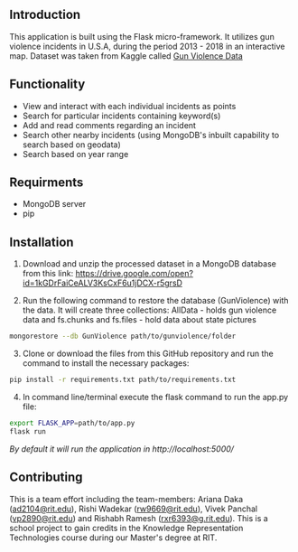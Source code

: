 ## Introduction

This application is built using the Flask micro-framework. It utilizes gun violence incidents in U.S.A, during the period 2013 - 2018 in an interactive map.
Dataset was taken from Kaggle called [Gun Violence Data](https://www.kaggle.com/jameslko/gun-violence-data)

## Functionality

- View and interact with each individual incidents as points
- Search for particular incidents containing keyword(s)
- Add and read comments regarding an incident
- Search other nearby incidents (using MongoDB's inbuilt capability to search based on geodata)
- Search based on year range

## Requirments

- MongoDB server
- pip

## Installation

1. Download and unzip the processed dataset in a MongoDB database from this link: https://drive.google.com/open?id=1kGDrFaiCeALV3KsCxF6u1jDCX-r5grsD

2. Run the following command to restore the database (GunViolence) with the data. It will create three collections: AllData - holds gun violence data and fs.chunks and fs.files - hold data about state pictures
```bash
mongorestore --db GunViolence path/to/gunviolence/folder
```

3. Clone or download the files from this GitHub repository and run the command to install the necessary packages:
```bash
pip install -r requirements.txt path/to/requirements.txt
```

4. In command line/terminal execute the flask command to run the app.py file:
```bash
export FLASK_APP=path/to/app.py
flask run
```
<i>By default it will run the application in http://localhost:5000/</i>

## Contributing
This is a team effort including the team-members: Ariana Daka (ad2104@rit.edu), Rishi Wadekar (rw9669@rit.edu), Vivek Panchal (vp2890@rit.edu) and Rishabh Ramesh (rxr6393@g.rit.edu). This is a school project to gain credits in the Knowledge Representation Technologies course during our Master's degree at RIT.

